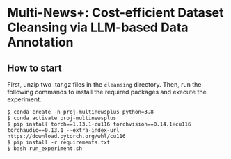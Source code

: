 # Multi-News+: Cost-efficient Dataset Cleansing via LLM-based Data Annotation

## How to start

First, unzip two .tar.gz files in the `cleansing` directory. Then, run the following commands to install the required packages and execute the experiment.

```shell
$ conda create -n proj-multinewsplus python=3.8
$ conda activate proj-multinewsplus
$ pip install torch==1.13.1+cu116 torchvision==0.14.1+cu116 torchaudio==0.13.1 --extra-index-url https://download.pytorch.org/whl/cu116
$ pip install -r requirements.txt
$ bash run_experiment.sh
```
